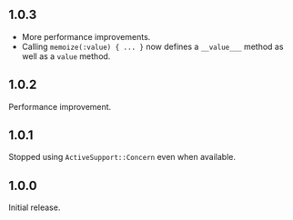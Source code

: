 ## 1.0.3

- More performance improvements.
- Calling `memoize(:value) { ... }` now defines a `__value___` method as well
  as a `value` method.

## 1.0.2

Performance improvement.

## 1.0.1

Stopped using `ActiveSupport::Concern` even when available.

## 1.0.0

Initial release.
